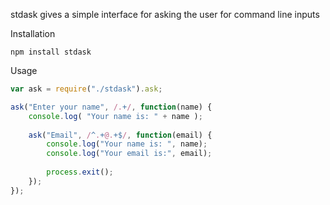 stdask gives a simple interface for asking the user for command line inputs

Installation
```
npm install stdask
```

Usage
```JavaScript
var ask = require("./stdask").ask;

ask("Enter your name", /.+/, function(name) {
	console.log( "Your name is: " + name );
	
	ask("Email", /^.+@.+$/, function(email) {
	    console.log("Your name is: ", name);
	    console.log("Your email is:", email);
	 
	    process.exit();
  	});
});
```